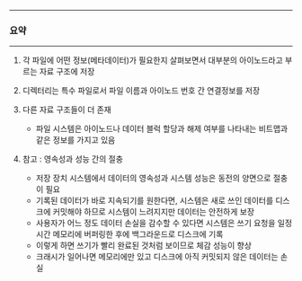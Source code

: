 -----
### 요약
-----
1. 각 파일에 어떤 정보(메타데이터)가 필요한지 살펴보면서 대부분의 아이노드라고 부르는 자료 구조에 저장
2. 디렉터리는 특수 파일로서 파일 이름과 아이노드 번호 간 연결정보를 저장
3. 다른 자료 구조들이 더 존재
   - 파일 시스템은 아이노드나 데이터 블럭 할당과 해제 여부를 나타내는 비트맵과 같은 정보를 가지고 있음

4. 참고 : 영속성과 성능 간의 절충
   - 저장 장치 시스템에서 데이터의 영속성과 시스템 성능은 동전의 양면으로 절충이 필요
   - 기록된 데이터가 바로 지속되기를 원한다면, 시스템은 새로 쓰인 데이터를 디스크에 커밋해야 하므로 시스템이 느려지지만 데이터는 안전하게 보장
   - 사용자가 어느 정도 데이터 손실을 감수할 수 있다면 시스템은 쓰기 요청을 일정 시간 메모리에 버퍼링한 후에 백그라운드로 디스크에 기록
   - 이렇게 하면 쓰기가 빨리 완료된 것처럼 보이므로 체감 성능이 향상
   - 크래시가 일어나면 메모리에만 있고 디스크에 아직 커밋되지 않은 데이터는 손실
   
